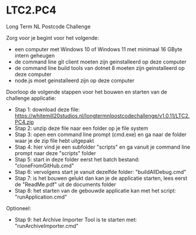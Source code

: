 # LTC2.PC4
Long Term NL Postcode Challenge

Zorg voor je begint voor het volgende:

- een computer met Windows 10 of Windows 11 met minimaal 16 GByte intern geheugen
- de command line git client moeten zijn geinstalleerd op deze computer
- de command line build tools van dotnet 8 moeten zijn geinstalleerd op deze computer
- node.js moet geinstalleerd zijn op deze computer

Doorloop de volgende stappen voor het bouwen en starten van de challenge applicatie:

- Stap 1: download deze file: https://whitemill20studios.nl/longtermnlpostcodechallenge/v1.0.11/LTC2.PC4.zip
- Stap 2: unzip deze file naar een folder op je file system
- Stap 3: open een command line prompt (cmd.exe) en ga naar de folder waar je de zip file hebt uitgepakt
- Stap 4: hier vind je een subfolder "scripts" en ga vanuit je command line prompt naar deze "scripts" folder
- Stap 5: start in deze folder eerst het batch bestand: "cloneFromGitHub.cmd"
- Stap 6: vervolgens start je vanuit dezelfde folder: "buildAllDebug.cmd"
- Stap 7: is het bouwen gelukt dan kan je de applicatie starten, lees eerst de "ReadMe.pdf" uit de documents folder
- Stap 8: het starten van de gebouwde applicatie kan met het script: "runApplication.cmd"

Optioneel:

- Stap 9: het Archive Importer Tool is te starten met: "runArchiveImporter.cmd"
